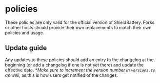 # policies

These policies are only valid for the official version of ShieldBattery. Forks
or other hosts should provide their own replacements to match their own policies
and usage.

## Update guide

Any updates to these policies should add an entry to the changelog at the
beginning (or add a changelog if one is not yet there) and update the effective
date. \*_Make sure to increment the version number in `versions.ts` as well_, as
this is how users get notified of the changes.
